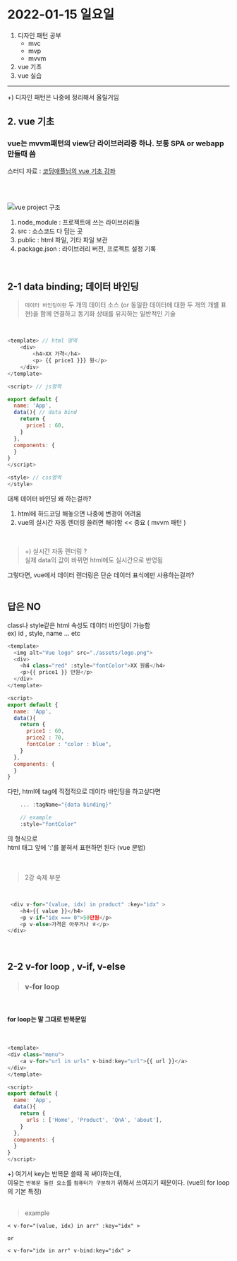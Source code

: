 # 2022-01-15 일요일

1. 디자인 패턴 공부
   - mvc
   - mvp
   - mvvm
2. vue 기초
3. vue 실습

- - - 

+) 디자인 패턴은 나중에 정리해서 올릴거임


## 2. vue 기초

### vue는 mvvm패턴의 view단 라이브러리중 하나. 보통 SPA or webapp만들때 씀


스터디 자료 :
[코딩애플님의 vue 기초 강좌](https://www.youtube.com/watch?v=-tVaahsXpwk&list=PLfLgtT94nNq3Br68sEe26jkOqCPK_8UQ-)


<br>
<br>

![vue project 구조]({./img/vue1.png}, "")

1. node_module : 프로젝트에 쓰는 라이브러리들
2. src : 소스코드 다 담는 곳
3. public : html 파일, 기타 파일 보관
4. package.json : 라이브러리 버전, 프로젝트 설정 기록

<br>

## 2-1 data binding; 데이터 바인딩
> `데이터 바인딩이란` 두 개의 데이터 소스 (or 동일한 데이터에 대한 두 개의 개별 표현)을 함께 연결하고 동기화 상태를 유지하는 일반적인 기술
<br>

```javascript
<template> // html 영역
    <div>
        <h4>XX 가격</h4>
        <p> {{ price1 }}} 원</p>
    </div>
</template>

<script> // js영역

export default {
  name: 'App',
  data(){ // data bind
    return {
      price1 : 60,
    }
  },
  components: {
  }
}
</script>

<style> // css영역
</style>
```

대체 데이터 바인딩 왜 하는걸까? 

1. html에 하드코딩 해놓으면 나중에 변경이 어려움 
2. vue의 실시간 자동 렌더링 쓸려면 해야함 << 중요 
   ( mvvm 패턴 )

<br>

> +) 실시간 자동 렌더링 ? <br>
> 실제 data의 값이 바뀌면 html에도 실시간으로 반영됨

그렇다면, vue에서 데이터 렌더링은 단순 데이터 표식에만 사용하는걸까? 
<br>
<br>

## <b>답은 NO</b>

class나 style같은 html 속성도 데이터 바인딩이 가능함
<br>
ex) id , style, name ... etc
<br>

```javascript
<template>
  <img alt="Vue logo" src="./assets/logo.png">
  <div>
    <h4 class="red" :style="fontColor">XX 원룸</h4>
    <p>{{ price1 }} 만원</p>
  </div>
</template>

<script>
export default {
  name: 'App',
  data(){
    return {
      price1 : 60,
      price2 : 70,
      fontColor : "color : blue",
    }
  },
  components: {
  }
}
```

다만, html에 tag에 직접적으로 데이타 바인딩을 하고싶다면<br>

```javascript
    ... :tagName="{data binding}"

    // example
    :style="fontColor"
```


의 형식으로 <br>
html 태그 앞에 ':'를 붙혀서 표현하면 된다
(vue 문법)
<br><br><br>


> 2강 숙제 부분
<br>

```javascript
 <div v-for="(value, idx) in product" :key="idx" >
    <h4>{{ value }}</h4>
    <p v-if="idx === 0">50만원</p>
    <p v-else>가격은 아무거나 ㅎ</p>
</div>
```
<br>

## 2-2 v-for loop , v-if, v-else
> ### v-for loop
<br>

#### for loop는 말 그대로 반복문임 <br>
<br>

```javascript
<template>
<div class="menu">
    <a v-for="url in urls" v-bind:key="url">{{ url }}</a>
</div>
</template>

<script>
export default {
  name: 'App',
  data(){
    return {
      urls : ['Home', 'Product', 'QnA', 'about'],
    }
  },
  components: {
  }
}
</script>
```

+) 
여기서 key는 반복문 쓸때 꼭 써야하는데, <br>
이유는 `반복문 돌린 요소`를 `컴퓨터가 구분하기` 위해서 쓰여지기 때문이다. (vue의 for loop의 기본 특징) <br><br>

>example
```
< v-for="(value, idx) in arr" :key="idx" >

or

< v-for="idx in arr" v-bind:key="idx" >
```

